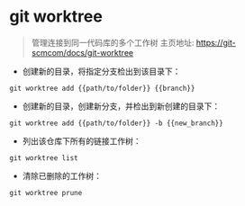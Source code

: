 # git worktree

> 管理连接到同一代码库的多个工作树
> 主页地址: <https://git-scmcom/docs/git-worktree>

- 创建新的目录，将指定分支检出到该目录下：

`git worktree add {{path/to/folder}} {{branch}}`

- 创建新的目录，创建新分支，并检出到新创建的目录下：

`git worktree add {{path/to/folder}} -b {{new_branch}}`

- 列出该仓库下所有的链接工作树：

`git worktree list`

- 清除已删除的工作树：

`git worktree prune`

[#]: contributors: ([李峰])